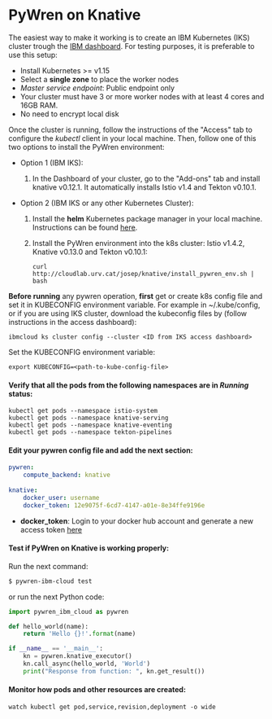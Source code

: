 # PyWren on Knative

The easiest way to make it working is to create an IBM Kubernetes (IKS) cluster trough the [IBM dashboard](https://cloud.ibm.com/kubernetes/landing). For testing purposes, it is preferable to use this setup:
- Install Kubernetes >= v1.15
- Select a **single zone** to place the worker nodes
- *Master service endpoint*: Public endpoint only
- Your cluster must have 3 or more worker nodes with at least 4 cores and 16GB RAM.
- No need to encrypt local disk

Once the cluster is running, follow the instructions of the "Access" tab to configure the *kubectl* client in your local machine. Then, follow one of this two options to install the PyWren environment:

  - Option 1 (IBM IKS):

    1. In the Dashboard of your cluster, go to the "Add-ons" tab and install knative v0.12.1. It automatically installs Istio v1.4 and Tekton v0.10.1.


  - Option 2 (IBM IKS or any other Kubernetes Cluster):

    1. Install the **helm** Kubernetes package manager in your local machine. Instructions can be found [here](https://github.com/helm/helm#install).

    2. Install the PyWren environment into the k8s cluster: Istio v1.4.2, Knative v0.13.0 and Tekton v0.10.1:
        ```
        curl http://cloudlab.urv.cat/josep/knative/install_pywren_env.sh | bash
        ```

**Before running** any pywren operation, **first** get or create k8s config file and set it in KUBECONFIG environment variable. For example in ~/.kube/config, or if you are using IKS cluster, download the kubeconfig files by (follow instructions in the access dashboard):
		
	ibmcloud ks cluster config --cluster <ID from IKS access dashboard>

Set the KUBECONFIG environment variable:

	export KUBECONFIG=<path-to-kube-config-file>

#### Verify that all the pods from the following namespaces are in *Running* status: 
```
kubectl get pods --namespace istio-system
kubectl get pods --namespace knative-serving
kubectl get pods --namespace knative-eventing
kubectl get pods --namespace tekton-pipelines
```


#### Edit your pywren config file and add the next section:

```yaml
pywren:
    compute_backend: knative
    
knative:
    docker_user: username
    docker_token: 12e9075f-6cd7-4147-a01e-8e34ffe9196e
```
- **docker_token**: Login to your docker hub account and generate a new access token [here](https://hub.docker.com/settings/security)



#### Test if PyWren on Knative is working properly:

Run the next command:

```bash
$ pywren-ibm-cloud test
```

or run the next Python code:

```python
import pywren_ibm_cloud as pywren

def hello_world(name):
    return 'Hello {}!'.format(name)

if __name__ == '__main__':
    kn = pywren.knative_executor()
    kn.call_async(hello_world, 'World')
    print("Response from function: ", kn.get_result())
```


#### Monitor how pods and other resources are created:

```
watch kubectl get pod,service,revision,deployment -o wide
```